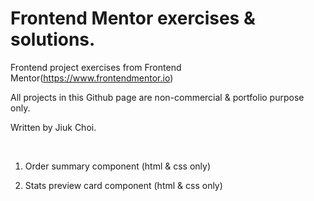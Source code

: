 # Frontend Mentor exercises & solutions.

Frontend project exercises from Frontend Mentor(https://www.frontendmentor.io)

All projects in this Github page are non-commercial & portfolio purpose only.

Written by Jiuk Choi.

<br />

1. Order summary component (html & css only)

2. Stats preview card component (html & css only)
